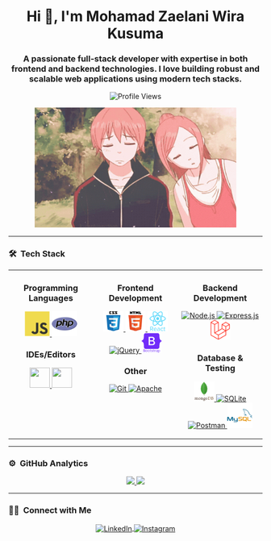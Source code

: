 <h1 align="center">Hi 👋, I'm Mohamad Zaelani Wira Kusuma</h1>
<h3 align="center">A passionate full-stack developer with expertise in both frontend and backend technologies. I love building robust and scalable web applications using modern tech stacks.</h3>

<p align="center">
  <img src="https://komarev.com/ghpvc/?username=wira09&label=Profile%20views&color=0e75b6&style=flat" alt="Profile Views" />
</p>

<p align="center">
  <img alt="Night Coding" src="./tenor.gif" width="400"/>
</p>

---

### 🛠 &nbsp;Tech Stack

<table>
  <tr>
    <td valign="top" width="33%">
      <h3 align="center">Programming Languages</h3>
      <p align="center">
        <a href="https://developer.mozilla.org/en-US/docs/Web/JavaScript">
          <img src="https://raw.githubusercontent.com/devicons/devicon/master/icons/javascript/javascript-original.svg" alt="JavaScript" width="50" height="50"/>
        </a>
        <a href="https://www.php.net/">
          <img src="https://raw.githubusercontent.com/devicons/devicon/master/icons/php/php-original.svg" alt="PHP" width="50" height="50"/>
        </a>
      </p>
      <h3 align="center">IDEs/Editors</h3>
      <p align="center">
        <a href="https://code.visualstudio.com/">
          <img src="https://upload.wikimedia.org/wikipedia/commons/9/9a/Visual_Studio_Code_1.35_icon.svg" width="40" height="40"/>
        </a>
        <a href="https://replit.com/">
          <img src="https://miro.medium.com/v2/resize:fit:945/1*rCK7fhfY9jb-osA77oaOAQ.png" width="40" height="40"/>
        </a>
      </p>
    </td>
    <td valign="top" width="33%">
      <h3 align="center">Frontend Development</h3>
      <p align="center">
        <a href="https://www.w3schools.com/css/">
          <img src="https://raw.githubusercontent.com/devicons/devicon/master/icons/css3/css3-original-wordmark.svg" alt="CSS3" width="40" height="40"/>
        </a>
        <a href="https://www.w3.org/html/">
          <img src="https://raw.githubusercontent.com/devicons/devicon/master/icons/html5/html5-original-wordmark.svg" alt="HTML5" width="40" height="40"/>
        </a>
        <a href="https://reactjs.org/">
          <img src="https://raw.githubusercontent.com/devicons/devicon/master/icons/react/react-original-wordmark.svg" alt="React" width="40" height="40"/>
        </a>
        <a href="https://jquery.com/">
          <img src="https://profilinator.rishav.dev/skills-assets/jquery.png" alt="jQuery" width="40" height="40"/>
        </a>
        <a href="https://getbootstrap.com">
          <img src="https://raw.githubusercontent.com/devicons/devicon/master/icons/bootstrap/bootstrap-plain-wordmark.svg" alt="Bootstrap" width="40" height="40"/>
        </a>
      </p>
      <h3 align="center">Other</h3>
      <p align="center">
        <a href="https://git-scm.com/">
          <img src="https://www.vectorlogo.zone/logos/git-scm/git-scm-icon.svg" alt="Git" width="40" height="40"/>
        </a>
        <a href="https://www.apache.org/">
          <img src="https://www.vectorlogo.zone/logos/apache/apache-icon.svg" alt="Apache" width="40" height="40"/>
        </a>
      </p>
    </td>
    <td valign="top" width="33%">
      <h3 align="center">Backend Development</h3>
      <p align="center">
        <a href="https://nodejs.org">
          <img src="https://www.vectorlogo.zone/logos/nodejs/nodejs-icon.svg" alt="Node.js" width="40" height="40"/>
        </a>
        <a href="https://expressjs.com">
          <img src="https://avatars.githubusercontent.com/u/5658226?s=200&v=4" alt="Express.js" width="40" height="40"/>
        </a>
        <a href="https://laravel.com/">
          <img src="./laravel.svg" alt="Laravel" width="40" height="40"/>
        </a>
      </p>
      <h3 align="center">Database & Testing</h3>
      <p align="center">
        <a href="https://www.mongodb.com/">
          <img src="https://raw.githubusercontent.com/devicons/devicon/master/icons/mongodb/mongodb-original-wordmark.svg" alt="MongoDB" width="40" height="40"/>
        </a>
        <a href="https://www.sqlite.org/">
          <img src="https://www.vectorlogo.zone/logos/sqlite/sqlite-icon.svg" alt="SQLite" width="40" height="40"/>
        </a>
        <a href="https://postman.com">
          <img src="https://www.vectorlogo.zone/logos/getpostman/getpostman-icon.svg" alt="Postman" width="40" height="40"/>
        </a>
        <a href="https://www.mysql.com/">
          <img src="https://raw.githubusercontent.com/devicons/devicon/master/icons/mysql/mysql-original-wordmark.svg" alt="MySQL" width="50" height="50"/>
        </a>
      </p>
    </td>

  </tr>
</table>

---

### ⚙️ &nbsp;GitHub Analytics

<p align="center">
  <a href="https://github.com/wira09">
    <img height="180em" src="https://github-readme-stats-eight-theta.vercel.app/api?username=wira09&show_icons=true&theme=algolia&include_all_commits=true&count_private=true"/>
    <img height="180em" src="https://github-readme-stats-eight-theta.vercel.app/api/top-langs/?username=wira09&layout=compact&langs_count=8&theme=algolia"/>
  </a>
</p>

---

### 🤝🏻 &nbsp;Connect with Me

<p align="center">
  <a href="https://linkedin.com/in/mohamad-zaelani-wira-kusuma-4859b3262">
    <img align="center" src="https://raw.githubusercontent.com/rahuldkjain/github-profile-readme-generator/master/src/images/icons/Social/linked-in-alt.svg" alt="LinkedIn" height="30" width="40"/>
  </a>
  <a href="https://instagram.com/zaelaniwira">
    <img align="center" src="https://raw.githubusercontent.com/rahuldkjain/github-profile-readme-generator/master/src/images/icons/Social/instagram.svg" alt="Instagram" height="30" width="40"/>
  </a>
</p>
